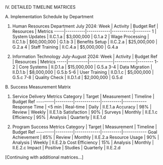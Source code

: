 IV. DETAILED TIMELINE MATRICES

A. Implementation Schedule by Department

1. Human Resources Department
July 2024:
Week | Activity | Budget Ref | Resources | Metrics
-----|----------|------------|-----------|--------
1 | System Updates | II.C.1.a | $3,000,000 | G.1.a
2 | Wage Processing | II.C.1.b | $60,000,000 | G.1.b
3 | Benefits Setup | II.C.2.a | $25,000,000 | G.2.a
4 | Staff Training | II.C.4.a | $5,000,000 | G.4.a

2. Information Technology
July-August 2024:
Week | Activity | Budget Ref | Resources | Metrics
-----|----------|------------|-----------|--------
1-2 | Core Systems | II.D.1.a | $15,000,000 | G.5.a
3-4 | Data Migration | II.D.1.b | $8,000,000 | G.5.b
5-6 | User Training | II.D.1.c | $5,000,000 | G.5.c
7-8 | Quality Check | II.D.1.d | $2,000,000 | G.5.d

B. Success Measurement Matrix

1. Service Delivery Metrics
Category | Target | Measurement | Timeline | Budget Ref
---------|---------|-------------|----------|------------
Response Time | <5 min | Real-time | Daily | II.E.1.a
Accuracy | 98% | Review | Weekly | II.E.1.b
Satisfaction | 90% | Surveys | Monthly | II.E.1.c
Efficiency | 95% | Analysis | Quarterly | II.E.1.d

2. Program Success Metrics
Category | Target | Measurement | Timeline | Budget Ref
---------|---------|-------------|----------|------------
Goal Achievement | 85% | Review | Monthly | II.E.2.a
Resource Usage | 90% | Analysis | Weekly | II.E.2.b
Cost Efficiency | 15% | Analysis | Monthly | II.E.2.c
Impact | Positive | Studies | Quarterly | II.E.2.d

[Continuing with additional matrices...]
